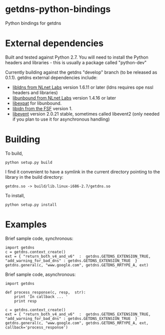 getdns-python-bindings
======================

Python bindings for getdns

External dependencies
=====================

Built and tested against Python 2.7.  You will need to install
the Python headers and libraries - this is usually a package
called "python-dev"

Currently building against the getdns "develop" branch (to be released
as 0.1.1).  getdns external dependencies include:

* [libldns from NLnet Labs](https://www.nlnetlabs.nl/projects/ldns/) version 1.6.11 or later (ldns requires ope
nssl headers and libraries)
* [libunbound from NLnet Labs](http://www.nlnetlabs.nl/projects/unbound/) version 1.4.16 or later
* [libexpat](http://expat.sourceforge.net/) for libunbound.
* [libidn from the FSF](http://www.gnu.org/software/libidn/) version 1.
* [libevent](http://libevent.org) version 2.0.21 stable, sometimes called libevent2 (only needed if you plan to
 use it for asynchronous handling)

Building
========
To build, 

```
python setup.py build 
````

I find it convenient to have a symlink in the current directory
pointing to the library in the build directory:

```
getdns.so -> build/lib.linux-i686-2.7/getdns.so
```

To install, 

```
python setup.py install
````

Examples
========

Brief sample code, synchronous:
```
import getdns
c = getdns.context_create()
ext = { "return_both_v4_and_v6"  :  getdns.GETDNS_EXTENSION_TRUE, "add_warning_for_bad_dns" : getdns.GETDNS_EXTENSION_TRUE  }
getdns.general(c, "www.google.com", getdns.GETDNS_RRTYPE_A, ext)
```

Brief sample code, asynchronous: 
```
import getdns

def process_response(c, resp,  str):
    print 'In callback ... '
    print resp

c = getdns.context_create()
ext = { "return_both_v4_and_v6"  :  getdns.GETDNS_EXTENSION_TRUE, "add_warning_for_bad_dns" : getdns.GETDNS_EXTENSION_TRUE  }
getdns.general(c, "www.google.com", getdns.GETDNS_RRTYPE_A, ext, callback='process_response')
```
